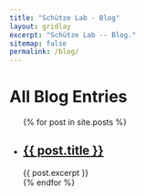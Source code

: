 ```yaml
---
title: "Schütze Lab - Blog"
layout: gridlay
excerpt: "Schütze Lab -- Blog."
sitemap: false
permalink: /blog/
---
```


# All Blog Entries

<ul>
  {% for post in site.posts %}
    <li>
      <h2><a href="{{ post.url }}">{{ post.title }}</a></h2>
      {{ post.excerpt }}
    </li>
  {% endfor %}
</ul>

